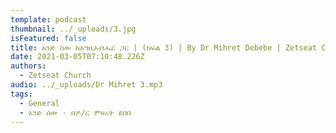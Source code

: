 ```yaml
---
template: podcast
thumbnail: ../_uploads/3.jpg
isFeatured: false
title: አንድ ሰው ከእግዚአብሔር ጋር | (ክፍል 3) | By Dr Mihret Debebe | Zetseat Church
date: 2021-03-05T07:10:48.226Z
authors:
  - Zetseat Church
audio: ../_uploads/Dr Mihret 3.mp3
tags:
  - General
  - አንድ ሰው - በዶ/ር ምሀረት ደበበ
---
```

